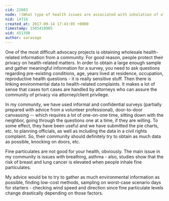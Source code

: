 ```yaml
---
cid: 22603
node: ![What type of health issues are associated with inhalation of ultrafine particles?](../notes/liz/08-04-2017/what-type-of-health-issues-are-associated-with-inhalation-of-ultrafine-particles)
nid: 14718
created_at: 2017-09-14 17:43:05 +0000
timestamp: 1505410985
uid: 451398
author: sarasage
---
```


One of the most difficult advocacy projects is obtaining wholesale health-related information from a community. For good reason, people protect their privacy on health-related matters. In order to obtain a large enough sample and gather meaningful information for a survey, you need to ask questions regarding pre-existing conditions, age, years lived at residence, occupation,  reproductive health questions - it is really sensitive stuff. Then there is linking environmental data to health-related complaints. It makes a lot of sense that cases tort cases are handled by attorneys who can assure the community of privacy via attorney/client privilege.

In my community, we have used informal and confidential surveys (partially prepared with advice from a volunteer professional), door-to-door canvassing -- which requires a lot of one-on-one time, sitting down with the neighbor, going through the questions one at a time, if they are willing. To some effect, they have been useful and we have submitted the pie charts, etc. to planning officials, as well as including the data in a civil rights complaint. So, their community should definitely try to obtain as much data as possible, knocking on doors, etc.

Fine particulates are not good for your health, obviously. The main issue in my community is issues with breathing, asthma - also, studies show that the risk of breast and lung cancer is elevated when people inhale fine particulates.

My advice would be to try to gather as much environmental information as possible, finding low-cost methods, sampling on worst-case scenario days for starters - checking wind speed and direction since fine particulate levels change drastically depending on those factors.